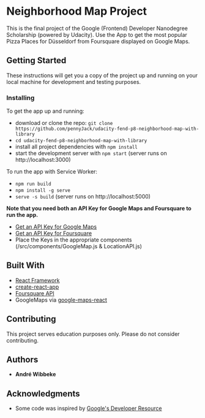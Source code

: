 # Neighborhood Map Project
This is the final project of the Google (Frontend) Developer Nanodegree Scholarship (powered by Udacity). Use the App to get the most popular Pizza Places for Düsseldorf from Foursquare displayed on Google Maps.

## Getting Started

These instructions will get you a copy of the project up and running on your local machine for development and testing purposes.

### Installing

To get the app up and running:

* download or clone the repo: `git clone https://github.com/pennyJack/udacity-fend-p8-neighborhood-map-with-library`
* `cd udacity-fend-p8-neighborhood-map-with-library`
* install all project dependencies with `npm install`
* start the development server with `npm start` (server runs on http://localhost:3000)

To run the app with Service Worker:

* `npm run build`
* `npm install -g serve`
* `serve -s build` (server runs on http://localhost:5000)

**Note that you need both an API Key for Google Maps and Foursquare to run the app.**

* [Get an API Key for Google Maps](https://developers.google.com/maps/documentation/javascript/get-api-key)
* [Get an API Key for Foursquare](https://developer.foursquare.com/docs/api)
* Place the Keys in the appropriate components (/src/components/GoogleMap.js & LocationAPI.js)

## Built With

* [React Framework](https://reactjs.org/)
* [create-react-app](https://github.com/facebook/create-react-app)
* [Foursquare API](https://developer.foursquare.com/)
* GoogleMaps via [google-maps-react](https://github.com/fullstackreact/google-maps-react)

## Contributing

This project serves education purposes only. Please do not consider contributing.

## Authors

* **André Wibbeke**

## Acknowledgments

* Some code was inspired by [Google's Developer Resource](https://developers.google.com/web/fundamentals/)
